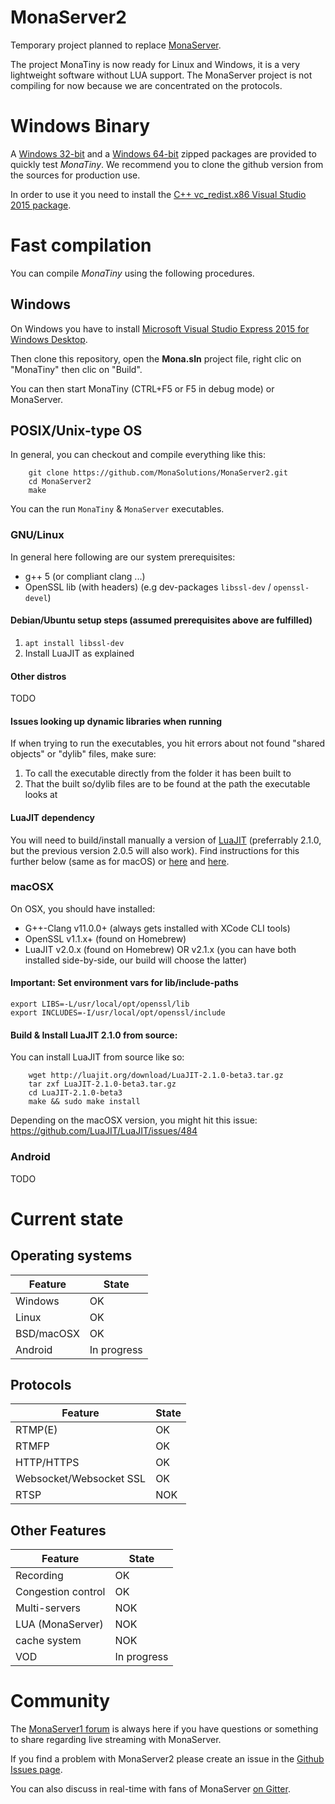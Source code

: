# MonaServer2
Temporary project planned to replace [MonaServer](https://github.com/MonaSolutions/MonaServer).

The project MonaTiny is now ready for Linux and Windows, it is a very lightweight software without LUA support.
The MonaServer project is not compiling for now because we are concentrated on the protocols.

# Windows Binary

A [Windows 32-bit](https://sourceforge.net/projects/monaserver/files/MonaTiny/MonaTiny_Win32.zip/download) and a [ Windows 64-bit](https://sourceforge.net/projects/monaserver/files/MonaTiny/MonaTiny_Win64.zip/download) zipped packages are provided to quickly test *MonaTiny*.
We recommend you to clone the github version from the sources for production use.

In order to use it you need to install the [C++ vc_redist.x86 Visual Studio 2015 package](https://www.microsoft.com/it-it/download/details.aspx?id=48145).

# Fast compilation

You can compile *MonaTiny* using the following procedures.

## Windows

On Windows you have to install [Microsoft Visual Studio Express 2015 for Windows Desktop](https://my.visualstudio.com/Downloads?q=visual%20studio%202015&wt.mc_id=o~msft~vscom~older-downloads).

Then clone this repository, open the **Mona.sln** project file, right clic on "MonaTiny" then clic on "Build".

You can then start MonaTiny (CTRL+F5 or F5 in debug mode) or MonaServer.

## POSIX/Unix-type OS

In general, you can checkout and compile everything like this:

```
    git clone https://github.com/MonaSolutions/MonaServer2.git
    cd MonaServer2
    make
```

You can the run `MonaTiny` & `MonaServer` executables.

### GNU/Linux

In general here following are our system prerequisites:
 - g++ 5 (or compliant clang ...)
 - OpenSSL lib (with headers) (e.g dev-packages `libssl-dev` / `openssl-devel`)

#### Debian/Ubuntu setup steps (assumed prerequisites above are fulfilled)

1. `apt install libssl-dev`
2. Install LuaJIT as explained

#### Other distros

TODO

#### Issues looking up dynamic libraries when running

If when trying to run the executables, you hit errors about not found "shared objects" or "dylib" files, make sure: 
1. To call the executable directly from the folder it has been built to
2. That the built so/dylib files are to be found at the path the executable looks at

#### LuaJIT dependency

You will need to build/install manually a version of [LuaJIT](https://luajit.org) (preferrably 2.1.0, but the previous version 2.0.5 will also work). Find instructions for this further below (same as for macOS) or [here](https://luajit.org/download.html) and [here](https://luajit.org/install.html).

### macOSX

On OSX, you should have installed: 

 - G++-Clang v11.0.0+ (always gets installed with XCode CLI tools)
 - OpenSSL v1.1.x+ (found on Homebrew)
 - LuaJIT v2.0.x (found on Homebrew) OR v2.1.x (you can have both installed side-by-side, our build will choose the latter)

#### Important: Set environment vars for lib/include-paths

```
export LIBS=-L/usr/local/opt/openssl/lib
export INCLUDES=-I/usr/local/opt/openssl/include
```

#### Build & Install LuaJIT 2.1.0 from source:

You can install LuaJIT from source like so:

```
    wget http://luajit.org/download/LuaJIT-2.1.0-beta3.tar.gz
    tar zxf LuaJIT-2.1.0-beta3.tar.gz
    cd LuaJIT-2.1.0-beta3
    make && sudo make install
```

Depending on the macOSX version, you might hit this issue: https://github.com/LuaJIT/LuaJIT/issues/484

### Android

TODO

# Current state

## Operating systems

Feature                                      | State
---------------------------------------------|---------------------
Windows                                      | OK
Linux                                        | OK
BSD/macOSX                                   | OK
Android                                      | In progress

## Protocols

Feature                                      | State
---------------------------------------------|---------------------
RTMP(E)                                      | OK
RTMFP                                        | OK
HTTP/HTTPS                                   | OK
Websocket/Websocket SSL                      | OK
RTSP                                         | NOK

## Other Features

Feature                                      | State
---------------------------------------------|---------------------
Recording                                    | OK
Congestion control                           | OK
Multi-servers                                | NOK
LUA (MonaServer)                             | NOK
cache system                                 | NOK
VOD                                          | In progress

# Community

The [MonaServer1 forum](https://groups.google.com/forum/#!forum/monaserver) is always here if you have questions or something to share regarding live streaming with MonaServer.

If you find a problem with MonaServer2 please create an issue in the [Github Issues page](https://github.com/MonaSolutions/MonaServer2/issues).

You can also discuss in real-time with fans of MonaServer [on Gitter](https://gitter.im/MonaServer).

